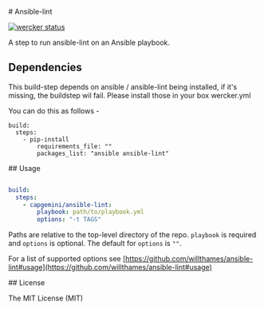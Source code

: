 # Ansible-lint

[![wercker status](https://app.wercker.com/status/e28c7eee528cb11ee16f327643c76cab/m "wercker status")](https://app.wercker.com/project/bykey/e28c7eee528cb11ee16f327643c76cab)

A step to run ansible-lint on an Ansible playbook.

## Dependencies

This build-step depends on ansible / ansible-lint being installed, if it's missing, the buildstep wil fail. Please install those in your box wercker.yml

You can do this as follows -

```
build:
  steps:
    - pip-install
        requirements_file: ""
        packages_list: "ansible ansible-lint"
```

## Usage

```yaml

build:
  steps:
    - capgemini/ansible-lint:
        playbook: path/to/playbook.yml
        options: "-t TAGS"

```

Paths are relative to the top-level directory of the repo. ```playbook``` is required
and ```options``` is optional. The default for ```options``` is ```""```.

For a list of supported options see [https://github.com/willthames/ansible-lint#usage](https://github.com/willthames/ansible-lint#usage)

## License

The MIT License (MIT)

